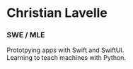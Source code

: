 # Christian Lavelle
### SWE / MLE

Prototpying apps with Swift and SwiftUI.   
Learning to teach machines with Python.
